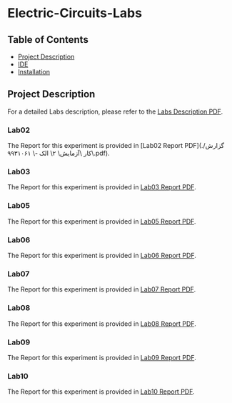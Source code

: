 # Electric-Circuits-Labs

## Table of Contents
- [Project Description](#project-description)
- [IDE](#ide)
- [Installation](#installation)

## Project Description
For a detailed Labs description, please refer to the [Labs Description PDF](./Electrical%20Lab%20ed2.pdf).

### Lab02
The Report for this experiment is provided in [Lab02 Report PDF](./گزارش \کار \آزمایش\ ۲\ الک \-\ ۹۹۳۱۰۶۱.pdf).

### Lab03
The Report for this experiment is provided in [Lab03 Report PDF](./گزارش20%کار20%آزمایش20%20۳%الک20%-20%۹۹۳۱۰۶۱.pdf).

### Lab05
The Report for this experiment is provided in [Lab05 Report PDF](./Lab01/CA_Lab_PostExp01.pdf).

### Lab06
The Report for this experiment is provided in [Lab06 Report PDF](./Lab01/CA_Lab_PostExp01.pdf).

### Lab07
The Report for this experiment is provided in [Lab07 Report PDF](./Lab01/CA_Lab_PostExp01.pdf).

### Lab08
The Report for this experiment is provided in [Lab08 Report PDF](./Lab01/CA_Lab_PostExp01.pdf).

### Lab09
The Report for this experiment is provided in [Lab09 Report PDF](./Lab01/CA_Lab_PostExp01.pdf).

### Lab10
The Report for this experiment is provided in [Lab10 Report PDF](./Lab01/CA_Lab_PostExp01.pdf).
